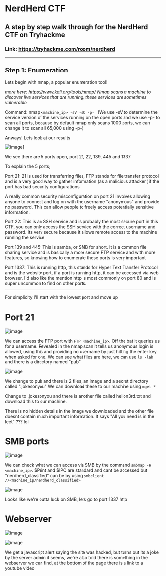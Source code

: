 # NerdHerd CTF
A step by step walk through for the NerdHerd CTF on Tryhackme
---

### Link: https://tryhackme.com/room/nerdherd

---

## Step 1: Enumeration

Lets begin with nmap, a popular enumeration tool!

*more here: https://www.kali.org/tools/nmap/ Nmap scans a machine to discover live services that are running, these services are sometimes vulnerable*

Command: nmap `<machine_ip> -sV -sC -p- ` (We use -sV to determine the service version of the services running on the open ports and we use -p- to scan all ports, because by default nmap only scans 1000 ports, we can change it to scan all 65,000 using -p-)

Anways! Lets look at our results

![image](https://github.com/silverscripter1/Ghizer-CTF/assets/92340426/e624d659-0754-4faf-b673-45fda9e3b59d)]

We see there are 5 ports open, port 21, 22, 139, 445 and 1337

To explain the 5 ports;

Port 21: 21 is used for transferring files, FTP stands for file transfer protocol and is a very good way to gather information (as a malicious attacker )if the port has bad security configurations

A really common security misconfiguration on port 21 involves allowing anyone to connect and log on with the username "anonymous" and provide no password. This can allow people to freely access potentially sensitive
information.

Port 22: This is an SSH service and is probably the most secure port in this CTF, you can only access the SSH service with the correct username and password. Its very secure because it allows remote access to the machine running the service

Port 139 and 445: This is samba, or SMB for short. It is a common file sharing service and is basically a more secure FTP service and with more features, so knowing how to enumerate these ports is very important

Port 1337: This is running http, this stands for Hyper Text Transfer Protocol and is the website port, if a port is running http, it can be accessed via web browser. I'd also like the mention http is most commonly on port 80 and is super uncommon to find on other ports.

--- 

For simplicity I'll start with the lowest port and move up

# Port 21

![image](https://github.com/silverscripter1/Ghizer-CTF/assets/92340426/54ae54f1-f4c1-44ff-937b-c1c7743482dd)

We can access the FTP port with `FTP <machine_ip>`. Off the bat it queries us for a username. Revealed in the nmap scan it tells us anonymous login is allowed, using this and providing no username by just hitting the enter key when asked for one. We can see what files are here, we can use `ls -lah` and there is a directory named "pub"

![image](https://github.com/silverscripter1/Ghizer-CTF/assets/92340426/75656f6b-3c1e-4bf7-bba0-24b8fed86dd0)

We change to pub and there is 2 files, an image and a secret directory called ".jokesonyou" We can download these to our machine using `mget *`

Change to .jokesonyou and there is another file called hellon3rd.txt and download this to our machine.

There is no hidden details in the image we downloaded and the other file doesnt contain much important information. It says "All you need is in the leet" ??? lol

# SMB ports

![image](https://github.com/silverscripter1/Ghizer-CTF/assets/92340426/9645c20f-d546-4323-96f4-3dd617ed9479)

We can check what we can access via SMB by the command `smbmap -H <machine_ip>`. $Print and $IPC are standard and cant be accessed but "nerdherd_classified" can be by using `smbclient //<machine_ip/nerdherd_classified>`

![image](https://github.com/silverscripter1/Ghizer-CTF/assets/92340426/8394ebb2-086c-4432-bbba-12fccbbb137a)


Looks like we're outta luck on SMB, lets go to port 1337 http 

# Webserver

![image](https://github.com/silverscripter1/Ghizer-CTF/assets/92340426/c38d54ca-b13c-477c-ae57-dfa95af3db25)

![image](https://github.com/silverscripter1/Ghizer-CTF/assets/92340426/75bc217f-150b-4c74-af56-072c65220e81)

We get a javascript alert saying the site was hacked, but turns out its a joke by the server admin it seems, we're also told there is something in the webserver we can find, at the bottom of the page there is a link to a youtube video



